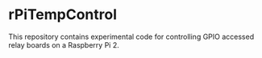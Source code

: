 # rPiTempControl

This repository contains experimental code for controlling GPIO accessed relay boards on a Raspberry Pi 2.
